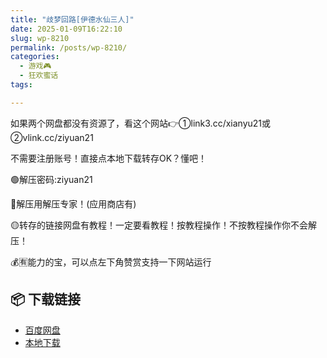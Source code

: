 ```yaml
---
title: "歧梦回路[伊德水仙三人]"
date: 2025-01-09T16:22:10
slug: wp-8210
permalink: /posts/wp-8210/
categories:
  - 游戏🎮
  - 狂欢蜜话
tags:

---
```


如果两个网盘都没有资源了，看这个网站👉①link3.cc/xianyu21或②vlink.cc/ziyuan21

不需要注册账号！直接点本地下载转存OK？懂吧！

🟢解压密码:ziyuan21

🔵解压用解压专家！(应用商店有)

🟡转存的链接网盘有教程！一定要看教程！按教程操作！不按教程操作你不会解压！

💰🈶能力的宝，可以点左下角赞赏支持一下网站运行

## 📦 下载链接
- [百度网盘](https://blziyuan21.com/pay-download/8210?key=7ba4bdf8fa&down_id=0)
- [本地下载](https://blziyuan21.com/pay-download/8210?key=7ba4bdf8fa&down_id=1)

